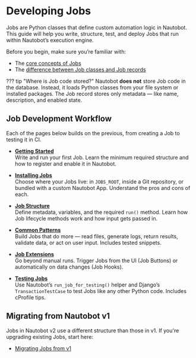 # Developing Jobs

Jobs are Python classes that define custom automation logic in Nautobot. This guide will help you write, structure, test, and deploy Jobs that run within Nautobot’s execution engine.

Before you begin, make sure you’re familiar with:

- The [core concepts of Jobs](../../user-guide/platform-functionality/jobs/index.md)
- The [difference between Job classes and Job records](./job-structure.md#job-class-vs-job-record)


??? tip "Where is Job code stored?"
    Nautobot **does not** store Job code in the database. Instead, it loads Python classes from your file system or installed packages. The Job record stores only metadata — like name, description, and enabled state.

## Job Development Workflow

Each of the pages below builds on the previous, from creating a Job to testing it in CI.

- **[Getting Started](./getting-started.md)**  
    Write and run your first Job. Learn the minimum required structure and how to register and enable it in Nautobot.

- **[Installing Jobs](./installation.md)**  
    Choose where your Jobs live: in `JOBS_ROOT`, inside a Git repository, or bundled with a custom Nautobot App. Understand the pros and cons of each.

- **[Job Structure](./job-structure.md)**  
    Define metadata, variables, and the required `run()` method. Learn how Job lifecycle methods work and how input gets passed in.

- **[Common Patterns](./job-patterns.md)**  
    Build Jobs that do more — read files, generate logs, return results, validate data, or act on user input. Includes tested snippets.

- **[Job Extensions](./job-extensions.md)**  
    Go beyond manual runs. Trigger Jobs from the UI (Job Buttons) or automatically on data changes (Job Hooks).

- **[Testing Jobs](./testing.md)**  
    Use Nautobot’s `run_job_for_testing()` helper and Django’s `TransactionTestCase` to test Jobs like any other Python code. Includes cProfile tips.

## Migrating from Nautobot v1

Jobs in Nautobot v2 use a different structure than those in v1. If you're upgrading existing Jobs, start here:

- [Migrating Jobs from v1](migration/from-v1.md)

